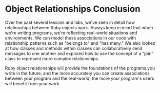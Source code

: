 # Object Relationships Conclusion

Over the past several lessons and labs, we've seen in detail how relationships
between Ruby objects work. Always keep in mind that when we're writing programs,
we're reflecting real-world situations and environments. We can model these
associations in our code with relationship patterns such as "belongs to" and
"has many." We also looked at how classes and methods within classes can
collaboratively send messages to one another and explored how to use the concept of a
"join" class to represent more complex relationships.

Ruby object relationships will provide the foundations of the programs you write
in the future, and the more accurately you can create associations between your
program and the real-world, the more your program's users will benefit from your
work.
